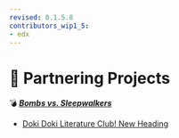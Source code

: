 ```yaml
---
revised: 0.1.5.8
contributors_wip1_5:
- edx
---
```


# 📁 Partnering Projects

💣 ***[Bombs vs. Sleepwalkers](/README.md)***

- [Doki Doki Literature Club! New Heading](/partnering_projects/ddlcnh.md)

